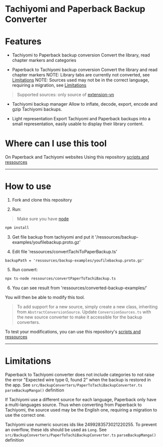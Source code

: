 # Tachiyomi and Paperback Backup Converter

# Features

* Tachiyomi to Paperback backup conversion
    Convert the library, read chapter markers and categories

* Paperback to Tachiyomi backup conversion
    Convert the library and read chapter markers
    NOTE: Library tabs are currently not converted, see [Limitations](#limitations)
    NOTE: Sources used may not be in the correct language, requiring a migration, see [Limitations](#limitations)

> Supported sources: only source of [extension-vn](https://github.com/hoang3402/extensions-vn)

* Tachiyomi backup manager
    Allow to inflate, decode, export, encode and gzip Tachiyomi backups.

* Light representation
    Export Tachiyomi and Paperback backups into a small representation, easily usable to display their library content.

# Where can I use this tool
On Paperback and Tachiyomi websites
Using this repository [scripts and ressources](#ressources)

---

# How to use

1. Fork and clone this repository

2. Run:
> Make sure you have [node](https://nodejs.org/en/download)

```bash
npm install
```
3. Get file backup from tachiyomi and put it '/ressources/backup-examples/youfilebackup.proto.gz'

4. Edit file 'ressources/convertTachiToPaperBackup.ts'
```
backupPath = 'ressources/backup-examples/youfilebackup.proto.gz'
```

5. Run convert:
```bash
npx ts-node ressources/convertPaperToTachiBackup.ts 
```

6. You can see result from 'ressources/converted-backup-examples/'

You will then be able to modify this tool.

> To add support for a new source, simply create a new class, inheriting from `AbstractConversionSource`.
> Update `ConversionSources.ts` with the new source converter to make it accessible for the backup converters.

To test your modifications, you can use this repository's [scripts and ressources](#ressources)

---

# Limitations

Paperback to Tachiyomi converter does not include categories to not raise the error "Expected wire type 0, found 2" when the backup is restored in the app. 
See `src/BackupConverters/PaperToTachiBackupConverter.ts` `parseBackupManga()` definition

If Tachiyomi use a different source for each language, Paperback only have a multi-languages source. Thus when converting from Paperback to Tachiyomi, the source used may be the English one, requiring a migration to use the correct one.

Tachiyomi use numeric sources ids like 2499283573021220255. To prevent an overflow, these ids should be used as `Long`.
See `src/BackupConverters/PaperToTachiBackupConverter.ts` `parseBackupManga()` definition
